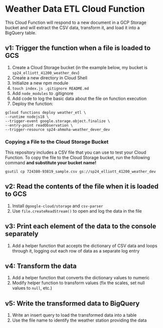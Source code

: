 # Weather Data ETL Cloud Function

This Cloud Function will respond to a new document in a GCP Storage bucket and will extract the CSV data, transform it, and load it into a BigQuery table.

## v1: Trigger the function when a file is loaded to GCS

1. Create a Cloud Storage bucket (in the example below, my bucket is `sp24_elliott_41200_weather_dev`)
2. Create a new directory in Cloud Shell
3. Initialize a new npm module
4. `touch index.js .gitignore README.md`
5. Add `node_modules` to .gitignore
6. Add code to log the basic data about the file on function execution
7. Deploy the function:

```
gcloud functions deploy weather_etl \
--runtime nodejs18 \
--trigger-event google.storage.object.finalize \
--entry-point readObservation \
--trigger-resource sp24-ahmoha-weather_dever_dev
```

### Copying a File to the Cloud Storage Bucket

This repository includes a CSV file that you can use to test your Cloud Function. To copy the file to the Cloud Storage bucket, run the following command **and substitute your bucket name!**

```
gsutil cp 724380-93819_sample.csv gs://sp24_elliott_41200_weather_dev
```

## v2: Read the contents of the file when it is loaded to GCS

1. Install `@google-cloud/storage` and `csv-parser`
2. Use `file.createReadStream()` to open and log the data in the file

## v3: Print each element of the data to the console separately

1. Add a helper function that accepts the dictionary of CSV data and loops through it, logging out each row of data as a separate log entry

## v4: Transform the data

1. Add a helper function that converts the dictionary values to numeric
2. Modify helper function to transform values (fix the scales, set null values to `null`, etc.)

## v5: Write the transformed data to BigQuery

1. Write an insert query to load the transformed data into a table
2. Use the file name to identify the weather station providing the data